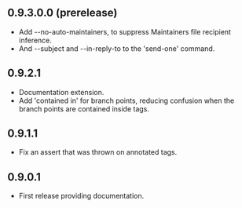 ## 0.9.3.0.0 (prerelease)

* Add --no-auto-maintainers, to suppress Maintainers file recipient inference.
* And --subject and --in-reply-to to the 'send-one' command.

## 0.9.2.1

* Documentation extension.
* Add 'contained in' for branch points, reducing confusion
  when the branch points are contained inside tags.

## 0.9.1.1

* Fix an assert that was thrown on annotated tags.

## 0.9.0.1

* First release providing documentation.
